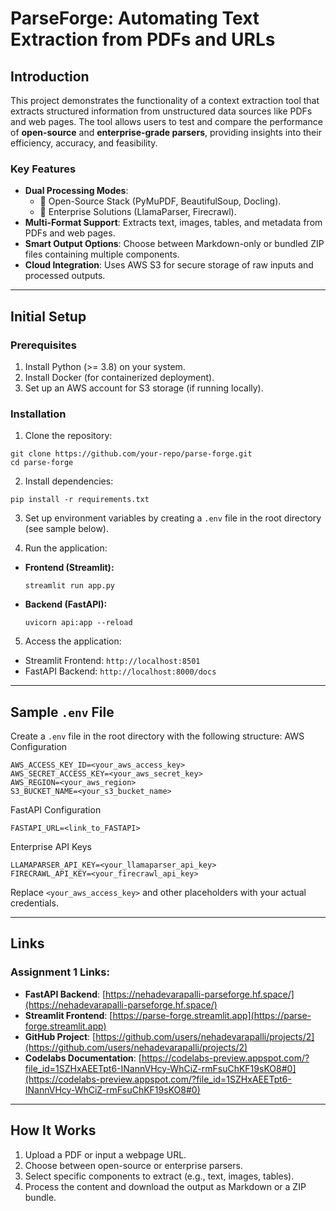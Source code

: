 # **ParseForge: Automating Text Extraction from PDFs and URLs**

## **Introduction**

This project demonstrates the functionality of a context extraction tool that extracts structured information from unstructured data sources like PDFs and web pages. The tool allows users to test and compare the performance of **open-source** and **enterprise-grade parsers**, providing insights into their efficiency, accuracy, and feasibility.

### **Key Features**
- **Dual Processing Modes**:
  - 🐍 Open-Source Stack (PyMuPDF, BeautifulSoup, Docling).
  - 🚀 Enterprise Solutions (LlamaParser, Firecrawl).
- **Multi-Format Support**: Extracts text, images, tables, and metadata from PDFs and web pages.
- **Smart Output Options**: Choose between Markdown-only or bundled ZIP files containing multiple components.
- **Cloud Integration**: Uses AWS S3 for secure storage of raw inputs and processed outputs.

---

## **Initial Setup**

### **Prerequisites**
1. Install Python (>= 3.8) on your system.
2. Install Docker (for containerized deployment).
3. Set up an AWS account for S3 storage (if running locally).

### **Installation**
1. Clone the repository:
```
git clone https://github.com/your-repo/parse-forge.git
cd parse-forge
```

2. Install dependencies:
```
pip install -r requirements.txt
```


3. Set up environment variables by creating a `.env` file in the root directory (see sample below).

4. Run the application:
- **Frontend (Streamlit):**
  ```
  streamlit run app.py
  ```
- **Backend (FastAPI):**
  ```
  uvicorn api:app --reload
  ```

5. Access the application:
- Streamlit Frontend: `http://localhost:8501`
- FastAPI Backend: `http://localhost:8000/docs`

---

## **Sample `.env` File**

Create a `.env` file in the root directory with the following structure:
AWS Configuration
```
AWS_ACCESS_KEY_ID=<your_aws_access_key>
AWS_SECRET_ACCESS_KEY=<your_aws_secret_key>
AWS_REGION=<your_aws_region>
S3_BUCKET_NAME=<your_s3_bucket_name>
```
FastAPI Configuration
```
FASTAPI_URL=<link_to_FASTAPI>
```
Enterprise API Keys
```
LLAMAPARSER_API_KEY=<your_llamaparser_api_key>
FIRECRAWL_API_KEY=<your_firecrawl_api_key>
```

Replace `<your_aws_access_key>` and other placeholders with your actual credentials.

---

## **Links**

### Assignment 1 Links:
- **FastAPI Backend**: [https://nehadevarapalli-parseforge.hf.space/](https://nehadevarapalli-parseforge.hf.space/)  
- **Streamlit Frontend**: [https://parse-forge.streamlit.app](https://parse-forge.streamlit.app)  
- **GitHub Project**: [https://github.com/users/nehadevarapalli/projects/2](https://github.com/users/nehadevarapalli/projects/2)  
- **Codelabs Documentation**: [https://codelabs-preview.appspot.com/?file_id=1SZHxAEETpt6-INannVHcy-WhCiZ-rmFsuChKF19sKO8#0](https://codelabs-preview.appspot.com/?file_id=1SZHxAEETpt6-INannVHcy-WhCiZ-rmFsuChKF19sKO8#0)  

---

## **How It Works**

1. Upload a PDF or input a webpage URL.
2. Choose between open-source or enterprise parsers.
3. Select specific components to extract (e.g., text, images, tables).
4. Process the content and download the output as Markdown or a ZIP bundle.

